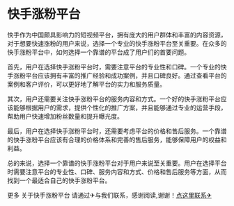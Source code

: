 # 快手涨粉平台

快手作为中国颇具影响力的短视频平台，拥有庞大的用户群体和丰富的内容资源，对于想要快速涨粉的用户来说，选择一个专业的快手涨粉平台至关重要。在众多的快手涨粉平台中，如何选择一个靠谱的平台成了用户们的首要问题。

首先，用户在选择快手涨粉平台时，需要注意平台的专业性和口碑。一个专业的快手涨粉平台应该拥有丰富的推广经验和成功案例，并且口碑良好。通过查看平台的案例和客户评价，可以更好地了解平台的实力和服务质量。

其次，用户还需要关注快手涨粉平台的服务内容和方式。一个好的快手涨粉平台应该能够根据用户的需求，提供个性化的推广方案，并且能够通过专业的运营手段，帮助用户快速增加粉丝数量和提升曝光度。

最后，用户在选择快手涨粉平台时，还需要考虑平台的价格和售后服务。一个靠谱的快手涨粉平台应该有合理的价格体系和完善的售后服务，能够保障用户的权益和利益。

总的来说，选择一个靠谱的快手涨粉平台对于用户来说至关重要。用户在选择平台时需要注意平台的专业性、口碑、服务内容和方式、价格和售后服务等方面，从而找到一个最适合自己的快手涨粉平台。

更多 关于快手涨粉平台 请通过✈与我们联系，感谢阅读,谢谢！[点这里联系✈](https://t.me/gngwzh)